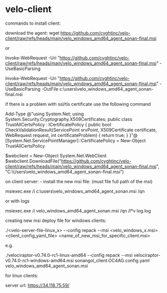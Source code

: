 # velo-client

commands to install client:

download the agent:
wget https://github.com/cyghtinc/velo-client/raw/refs/heads/main/velo_windows_amd64_agent_sonan-final.msi

or 

Invoke-WebRequest -Uri "https://github.com/cyghtinc/velo-client/raw/refs/heads/main/velo_windows_amd64_agent_sonan-final.msi" -UseBasicParsing

Invoke-WebRequest -Uri "https://github.com/cyghtinc/velo-client/raw/refs/heads/main/velo_windows_amd64_agent_sonan-final.msi" -UseBasicParsing -OutFile c:\users\velo_windows_amd64_agent_sonan-final.msi

if there is a problem with ssl/tls certificate
use the following command

Add-Type @"using System.Net;
using System.Security.Cryptography.X509Certificates;
public class TrustAllCertsPolicy : ICertificatePolicy {
    public bool CheckValidationResult(ServicePoint srvPoint, X509Certificate certificate, WebRequest request, int certificateProblem) {
        return true;
    }
}"@
[System.Net.ServicePointManager]::CertificatePolicy = New-Object TrustAllCertsPolicy

$webclient = New-Object System.Net.WebClient
$webclient.DownloadFile("https://github.com/cyghtinc/velo-client/raw/refs/heads/main/velo_windows_amd64_agent_sonan-final.msi", "C:\Users\velo_windows_amd64_agent_sonan-final.msi")


on client server: - install the new msi file: (must file full path of the msi)

msiexec.exe /i c:\users\velo_windows_amd64_agent_sonan.msi /qn

or with logs

msiexec.exe /i velo_windows_amd64_agent_sonan.msi /qn /l*v log.log


creating new msi deploy file for windows clients:

./<velo-server-file-linux_x> --config repack --msi <velo_windows_x.msi> <client_config_yaml_file> <name_of_new_msi_for_specific_client.msi>

e.g.

./velociraptor-v0.74.0-rc1-linux-amd64 --config repack --msi velociraptor-v0.74.0-rc1-windows-amd64.msi sonangol_client.OC4AG.config.yaml velo_windows_amd64_agent_sonan.msi



for linux clients:


server url:
https://34.118.75.59/
